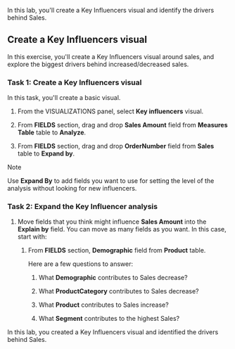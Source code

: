 In this lab, you'll create a Key Influencers visual and identify the drivers behind Sales.

## Create a Key Influencers visual

In this exercise, you'll create a Key Influencers visual around sales, and explore the biggest drivers behind increased/decreased sales.

### Task 1: Create a Key Influencers visual 

In this task, you'll create a basic visual.

1.  From the VISUALIZATIONS panel, select **Key influencers** visual.

1.  From **FIELDS** section, drag and drop **Sales Amount** field from **Measures Table** table to **Analyze**.

1.  From **FIELDS** section, drag and drop **OrderNumber** field from **Sales** table to **Expand by**.

> [!NOTE]
> Use **Expand By** to add fields you want to use for setting the level of the analysis without looking for new influencers.

### Task 2: Expand the Key Influencer analysis 

1.  Move fields that you think might influence **Sales Amount** into the **Explain by** field. You can move as many fields as you want. In this case, start with:

    1.  From **FIELDS** section, **Demographic** field from **Product** table.

        Here are a few questions to answer:

		1.  What **Demographic** contributes to Sales decrease?
		
		1.  What **ProductCategory** contributes to Sales decrease?
		
		1.  What **Product** contributes to Sales increase?
		
		1.  What **Segment** contributes to the highest Sales?

In this lab, you created a Key Influencers visual and identified the drivers behind Sales.
